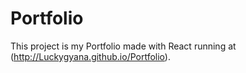 # Portfolio

This project is my Portfolio made with React running at (http://Luckygyana.github.io/Portfolio).
